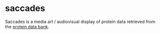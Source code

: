 # saccades
Saccades is a media art / audiovisual display of protein data retrieved from the [protein data bank](https://www.rcsb.org/).

